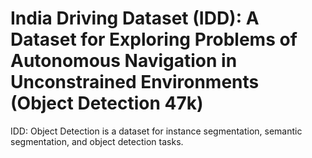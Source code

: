 # India Driving Dataset (IDD): A Dataset for Exploring Problems of Autonomous Navigation in Unconstrained Environments (Object Detection 47k)

IDD: Object Detection is a dataset for instance segmentation, semantic segmentation, and object detection tasks.